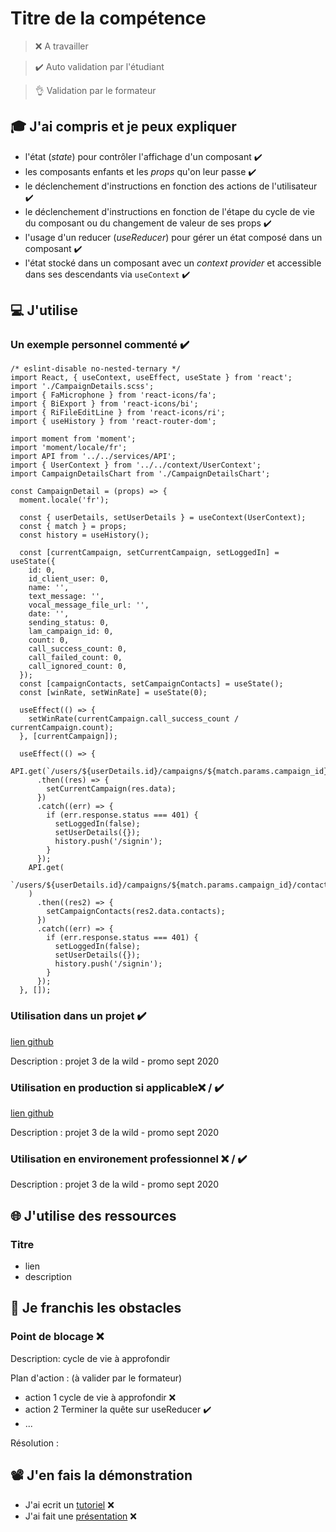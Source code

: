 # Titre de la compétence

> ❌ A travailler

> ✔️ Auto validation par l'étudiant

> 👌 Validation par le formateur

## 🎓 J'ai compris et je peux expliquer

- l'état (_state_) pour contrôler l'affichage d'un composant ✔️
- les composants enfants et les _props_ qu'on leur passe ✔️
- le déclenchement d'instructions en fonction des actions de l'utilisateur ✔️
- le déclenchement d'instructions en fonction de l'étape du cycle de vie du composant ou du changement de valeur de ses props ✔️
- l'usage d'un reducer (_useReducer_) pour gérer un état composé dans un composant ✔️
- l'état stocké dans un composant avec un _context provider_ et accessible dans ses descendants via `useContext` ✔️

## 💻 J'utilise

### Un exemple personnel commenté ✔️

```
/* eslint-disable no-nested-ternary */
import React, { useContext, useEffect, useState } from 'react';
import './CampaignDetails.scss';
import { FaMicrophone } from 'react-icons/fa';
import { BiExport } from 'react-icons/bi';
import { RiFileEditLine } from 'react-icons/ri';
import { useHistory } from 'react-router-dom';

import moment from 'moment';
import 'moment/locale/fr';
import API from '../../services/API';
import { UserContext } from '../../context/UserContext';
import CampaignDetailsChart from './CampaignDetailsChart';

const CampaignDetail = (props) => {
  moment.locale('fr');

  const { userDetails, setUserDetails } = useContext(UserContext);
  const { match } = props;
  const history = useHistory();

  const [currentCampaign, setCurrentCampaign, setLoggedIn] = useState({
    id: 0,
    id_client_user: 0,
    name: '',
    text_message: '',
    vocal_message_file_url: '',
    date: '',
    sending_status: 0,
    lam_campaign_id: 0,
    count: 0,
    call_success_count: 0,
    call_failed_count: 0,
    call_ignored_count: 0,
  });
  const [campaignContacts, setCampaignContacts] = useState();
  const [winRate, setWinRate] = useState(0);

  useEffect(() => {
    setWinRate(currentCampaign.call_success_count / currentCampaign.count);
  }, [currentCampaign]);

  useEffect(() => {
    API.get(`/users/${userDetails.id}/campaigns/${match.params.campaign_id}`)
      .then((res) => {
        setCurrentCampaign(res.data);
      })
      .catch((err) => {
        if (err.response.status === 401) {
          setLoggedIn(false);
          setUserDetails({});
          history.push('/signin');
        }
      });
    API.get(
      `/users/${userDetails.id}/campaigns/${match.params.campaign_id}/contacts`
    )
      .then((res2) => {
        setCampaignContacts(res2.data.contacts);
      })
      .catch((err) => {
        if (err.response.status === 401) {
          setLoggedIn(false);
          setUserDetails({});
          history.push('/signin');
        }
      });
  }, []);
```

### Utilisation dans un projet  ✔️

[lien github](https://github.com/WildCodeSchool/lyon-js-sept2020-p3-lafrica-front-office)

Description : projet 3 de la wild - promo sept 2020

### Utilisation en production si applicable❌ / ✔️

[lien github](https://github.com/WildCodeSchool/lyon-js-sept2020-p3-lafrica-front-office)

Description : projet 3 de la wild - promo sept 2020

### Utilisation en environement professionnel ❌ / ✔️

Description : projet 3 de la wild - promo sept 2020

## 🌐 J'utilise des ressources

### Titre

- lien
- description

## 🚧 Je franchis les obstacles

### Point de blocage ❌

Description: cycle de vie à approfondir

Plan d'action : (à valider par le formateur)

- action 1 cycle de vie à approfondir ❌ 
- action 2 Terminer la quête sur useReducer ✔️
- ...

Résolution :

## 📽️ J'en fais la démonstration

- J'ai ecrit un [tutoriel](...) ❌
- J'ai fait une [présentation](...) ❌
